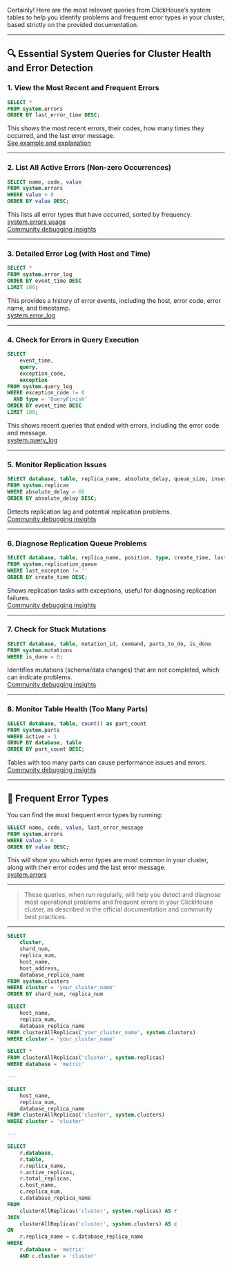 Certainly! Here are the most relevant queries from ClickHouse’s system tables to help you identify problems and frequent error types in your cluster, based strictly on the provided documentation.

---

## 🔍 **Essential System Queries for Cluster Health and Error Detection**

### 1. **View the Most Recent and Frequent Errors**
```sql
SELECT *
FROM system.errors
ORDER BY last_error_time DESC;
```
This shows the most recent errors, their codes, how many times they occurred, and the last error message.  
[See example and explanation](https://clickhouse.com/docs/knowledgebase/useful-queries-for-troubleshooting#view-the-most-recent-errors)

---

### 2. **List All Active Errors (Non-zero Occurrences)**
```sql
SELECT name, code, value
FROM system.errors
WHERE value > 0
ORDER BY value DESC;
```
This lists all error types that have occurred, sorted by frequency.  
[system.errors usage](https://clickhouse.com/docs/operations/system-tables/errors)  
[Community debugging insights](https://clickhouse.com/docs/community-wisdom/debugging-insights)

---

### 3. **Detailed Error Log (with Host and Time)**
```sql
SELECT *
FROM system.error_log
ORDER BY event_time DESC
LIMIT 100;
```
This provides a history of error events, including the host, error code, error name, and timestamp.  
[system.error_log](https://clickhouse.com/docs/operations/system-tables/system-error-log)

---

### 4. **Check for Errors in Query Execution**
```sql
SELECT
    event_time,
    query,
    exception_code,
    exception
FROM system.query_log
WHERE exception_code != 0
  AND type = 'QueryFinish'
ORDER BY event_time DESC
LIMIT 100;
```
This shows recent queries that ended with errors, including the error code and message.  
[system.query_log](https://clickhouse.com/docs/operations/system-tables/query_log)

---

### 5. **Monitor Replication Issues**
```sql
SELECT database, table, replica_name, absolute_delay, queue_size, inserts_in_queue
FROM system.replicas
WHERE absolute_delay > 60
ORDER BY absolute_delay DESC;
```
Detects replication lag and potential replication problems.  
[Community debugging insights](https://clickhouse.com/docs/community-wisdom/debugging-insights)

---

### 6. **Diagnose Replication Queue Problems**
```sql
SELECT database, table, replica_name, position, type, create_time, last_exception
FROM system.replication_queue
WHERE last_exception != ''
ORDER BY create_time DESC;
```
Shows replication tasks with exceptions, useful for diagnosing replication failures.  
[Community debugging insights](https://clickhouse.com/docs/community-wisdom/debugging-insights)

---

### 7. **Check for Stuck Mutations**
```sql
SELECT database, table, mutation_id, command, parts_to_do, is_done
FROM system.mutations
WHERE is_done = 0;
```
Identifies mutations (schema/data changes) that are not completed, which can indicate problems.  
[Community debugging insights](https://clickhouse.com/docs/community-wisdom/debugging-insights)

---

### 8. **Monitor Table Health (Too Many Parts)**
```sql
SELECT database, table, count() as part_count
FROM system.parts
WHERE active = 1
GROUP BY database, table
ORDER BY part_count DESC;
```
Tables with too many parts can cause performance issues and errors.  
[Community debugging insights](https://clickhouse.com/docs/community-wisdom/debugging-insights)

---

## 🛑 **Frequent Error Types**

You can find the most frequent error types by running:
```sql
SELECT name, code, value, last_error_message
FROM system.errors
WHERE value > 0
ORDER BY value DESC;
```
This will show you which error types are most common in your cluster, along with their error codes and the last error message.  
[system.errors](https://clickhouse.com/docs/operations/system-tables/errors)

---

> These queries, when run regularly, will help you detect and diagnose most operational problems and frequent errors in your ClickHouse cluster, as described in the official documentation and community best practices.

---

```sql
SELECT
    cluster,
    shard_num,
    replica_num,
    host_name,
    host_address,
    database_replica_name
FROM system.clusters
WHERE cluster = 'your_cluster_name'
ORDER BY shard_num, replica_num
```

```sql
SELECT
    host_name,
    replica_num,
    database_replica_name
FROM clusterAllReplicas('your_cluster_name', system.clusters)
WHERE cluster = 'your_cluster_name'
```


```sql
SELECT *
FROM clusterAllReplicas('cluster', system.replicas)
WHERE database = 'metric'

---

SELECT
    host_name,
    replica_num,
    database_replica_name
FROM clusterAllReplicas('cluster', system.clusters)
WHERE cluster = 'cluster'

---

SELECT
    r.database,
    r.table,
    r.replica_name,
    r.active_replicas,
    r.total_replicas,
    c.host_name,
    c.replica_num,
    c.database_replica_name
FROM
    clusterAllReplicas('cluster', system.replicas) AS r
JOIN
    clusterAllReplicas('cluster', system.clusters) AS c
ON
    r.replica_name = c.database_replica_name
WHERE
    r.database = 'metric'
    AND c.cluster = 'cluster'
```
